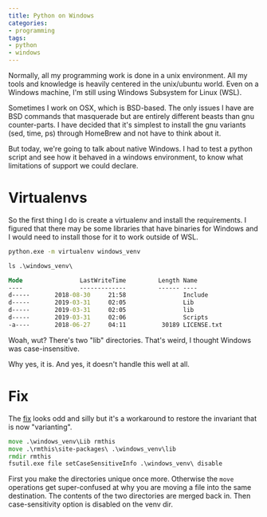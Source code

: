 ```yaml
---
title: Python on Windows
categories:
- programming
tags:
- python
- windows
---
```


Normally, all my programming work is done in a unix environment.
All my tools and knowledge is heavily centered in the unix/ubuntu world.
Even on a Windows machine, I'm still using Windows Subsystem for Linux (WSL).

Sometimes I work on OSX, which is BSD-based.
The only issues I have are BSD commands that masquerade but are entirely different beasts than gnu counter-parts.
I have decided that it's simplest to install the gnu variants (sed, time, ps) through HomeBrew and not have to think
about it.

But today, we're going to talk about native Windows.
I had to test a python script and see how it behaved in a windows environment, to know what limitations of support we
could declare.

# Virtualenvs

So the first thing I do is create a virtualenv and install the requirements.
I figured that there may be some libraries that have binaries for Windows and I would need to install those for it to
work outside of WSL.

```cmd
python.exe -m virtualenv windows_venv

ls .\windows_venv\

Mode                LastWriteTime         Length Name
----                -------------         ------ ----
d-----       2018-08-30     21:58                Include
d-----       2019-03-31     02:05                Lib
d-----       2019-03-31     02:05                lib
d-----       2019-03-31     02:06                Scripts
-a----       2018-06-27     04:11          30189 LICENSE.txt

```

Woah, wut?
There's two "lib" directories.
That's weird, I thought Windows was case-insensitive.

Why yes, it is. And yes, it doesn't handle this well at all.

# Fix

The [fix] looks odd and silly but it's a workaround to restore the invariant that is now "varianting".

[fix]: https://stackoverflow.com/a/54297075

```cmd
move .\windows_venv\Lib rmthis
move .\rmthis\site-packages\ .\windows_venv\lib
rmdir rmthis
fsutil.exe file setCaseSensitiveInfo .\windows_venv\ disable
```

First you make the directories unique once more.
Otherwise the `move` operations get super-confused at why you are moving a file into the same destination.
The contents of the two directories are merged back in.
Then case-sensitivity option is disabled on the venv dir.
